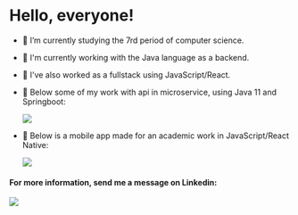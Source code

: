 

# Hello, everyone! 

- 🔭 I’m currently studying the 7rd period of computer science.
- 🤖 I'm currently working with the Java language as a backend.
- 👾 I've also worked as a fullstack using JavaScript/React.
- 🍃 Below some of my work with api in microservice, using Java 11 and Springboot:
 
     [<img src="https://img.shields.io/badge/Spring-Api-yellowgreen" />](https://github.com/Fabianaquelott/Wine-Api)
     
- 🎨 Below is a mobile app made for an academic work in JavaScript/React Native:

     [<img src="https://img.shields.io/badge/ReactNative-Mobile-9cf" />](https://github.com/Fabianaquelott/Wine-Api)

#### For more information, send me a message on Linkedin:
[<img src="https://img.shields.io/badge/linkedin-%230077B5.svg?&style=for-the-badge&logo=linkedin&logoColor=white" />](https://www.linkedin.com/in/fabiana-quelott-900904158/)
